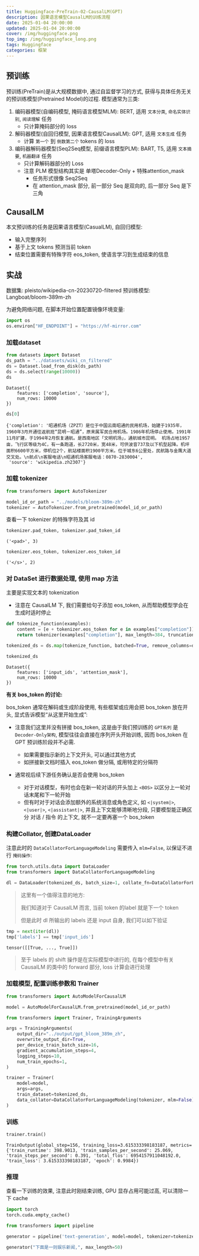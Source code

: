 ```yaml
---
title: Huggingface-PreTrain-02-CausalLM(GPT)
description: 因果语言模型CausalLM的训练流程
date: 2025-01-04 20:00:00
updated: 2025-01-04 20:00:00
cover: /img/huggingface.png
top_img: /img/huggingface_long.png
tags: Huggingface
categories: 框架
---
```


## 预训练

预训练(PreTrain)是从大规模数据中, 通过自监督学习的方式, 获得与具体任务无关的预训练模型(Pretrained Model)的过程. 模型通常为三类:
1. 编码器模型(自编码模型, 掩码语言模型MLM): BERT, 适用 `文本分类`, `命名实体识别`, `阅读理解` 任务
	- 只计算掩码部分的 loss
2. 解码器模型(自回归模型, 因果语言模型CausalLM): GPT, 适用 `文本生成` 任务
	- 计算 `第一个` 到 `倒数第二个` tokens 的 loss
3. 编码器解码器模型(Seq2Seq模型, 前缀语言模型PLM): BART, T5, 适用 `文本摘要`, `机器翻译` 任务
	- 只计算解码器部分的 Loss
	- 注意 PLM 模型结构其实是 单塔Decoder-Only + 特殊attention_mask
		- 任务形式很像 Seq2Seq
		- 在 attention_mask 部分, 前一部分 Seq 是双向的, 后一部分 Seq 是下三角

## CausalLM

本文预训练的任务是因果语言模型(CasualLM), 自回归模型:
- 输入完整序列
- 基于上文 tokens 预测当前 token
- 结束位置需要有特殊字符 eos_token, 使语言学习到生成结束的信息

## 实战

数据集: pleisto/wikipedia-cn-20230720-filtered
预训练模型: Langboat/bloom-389m-zh

为避免网络问题, 在脚本开始位置配置镜像环境变量: 
```python
import os
os.environ["HF_ENDPOINT"] = "https://hf-mirror.com"
```

### 加载dataset

```python
from datasets import Dataset
ds_path = "../datasets/wiki_cn_filtered"
ds = Dataset.load_from_disk(ds_path)
ds = ds.select(range(10000))
ds
```

```
Dataset({
    features: ['completion', 'source'],
    num_rows: 10000
})
```

```python
ds[0]
```

```
{'completion': '昭通机场（ZPZT）是位于中国云南昭通的民用机场，始建于1935年，1960年3月开通往返航班“昆明－昭通”，原来属军民合用机场。1986年机场停止使用。1991年11月扩建，于1994年2月恢复通航。是西南地区「文明机场」，通航城市昆明。 机场占地1957亩，飞行区等级为4C，有一条跑道，长2720米，宽48米，可供波音737及以下机型起降。机坪面积6600平方米，停机位2个，航站楼面积1900平方米。位于城东6公里处，民航路与金鹰大道交叉处。\n航点\n客服电话\n昭通机场客服电话：0870-2830004',
 'source': 'wikipedia.zh2307'}
```

### 加载 tokenizer

```python
from transformers import AutoTokenizer

model_id_or_path = "../models/bloom-389m-zh"
tokenizer = AutoTokenizer.from_pretrained(model_id_or_path)
```

查看一下 tokenizer 的特殊字符及其 id
```python
tokenizer.pad_token, tokenizer.pad_token_id
```

```
('<pad>', 3)
```

```python
tokenizer.eos_token, tokenizer.eos_token_id
```

```
('</s>', 2)
```

### 对 DataSet 进行数据处理, 使用 map 方法

主要是实现文本的 tokenization
- 注意在 CausalLM 下, 我们需要给句子添加 eos_token, 从而帮助模型学会在生成时适时停止

```python
def tokenize_function(examples):
    content = [e + tokenizer.eos_token for e in examples["completion"]]
    return tokenizer(examples["completion"], max_length=384, truncation=True)

tokenized_ds = ds.map(tokenize_function, batched=True, remove_columns=ds.column_names)

tokenized_ds
```

```
Dataset({
    features: ['input_ids', 'attention_mask'],
    num_rows: 10000
})
```

**有关 bos_token 的讨论:**

bos_token 通常在解码或生成阶段使用, 有些框架或应用会把 bos_token 放在开头, 显式告诉模型“从这里开始生成”: 

- 注意我们这里并没有拼接 bos_token, 这是由于我们预训练的 `GPT系列` 是 `Decoder-Only架构`, 模型往往会直接在序列开头开始训练, 因而 bos_token 在 GPT 预训练阶段并不必需.
	- 如果需要指示新的上下文开头, 可以通过其他方式
	- 如拼接新文档时插入 eos_token 做分隔, 或用特定的分隔符

- 通常视后续下游任务确认是否会使用 bos_token
	- 对于对话模型，有时也会在新一轮对话的开头加上 `<BOS>` 以区分上一轮对话末尾和下一轮开始
	- 但有时对于对话会添加额外的系统消息或角色定义, 如 `<|system|>`, `<|user|>`, `<|assistant|>`, 并且上下文能够清晰地分段, 只要模型能正确区分 对话 / 指令 的上下文, 就不一定要再塞一个 bos_token

### 构建Collator, 创建DataLoader

注意此时的 `DataCollatorForLanguageModeling` 需要传入 `mlm=False`, 以保证不进行 `掩码操作`:

```python
from torch.utils.data import DataLoader
from transformers import DataCollatorForLanguageModeling

dl = DataLoader(tokenized_ds, batch_size=1, collate_fn=DataCollatorForLanguageModeling(tokenizer, mlm=False), shuffle=True)
```

> 这里有一个值得注意的地方:
> 
> 我们知道对于 CausalLM 而言, 当前 token 的label 就是下一个 token
> 
> 但是此时 dl 所输出的 labels 还是 input 自身, 我们可以如下验证

```python
tmp = next(iter(dl))
tmp['labels'] == tmp['input_ids']
```

```
tensor([[True, ..., True]])
```


> 至于 labels 的 shift 操作是在实际模型中进行的, 在每个模型中有关 CausalLM 的类中的 forward 部分,  loss 计算会进行处理

### 加载模型, 配置训练参数和 Trainer

```python
from transformers import AutoModelForCausalLM

model = AutoModelForCausalLM.from_pretrained(model_id_or_path)
```

```python
from transformers import Trainer, TrainingArguments

args = TrainingArguments(
    output_dir="../output/gpt_bloom_389m_zh",
    overwrite_output_dir=True,
    per_device_train_batch_size=16,
    gradient_accumulation_steps=4,
    logging_steps=10,
    num_train_epochs=1,
)

trainer = Trainer(
    model=model,
    args=args,
    train_dataset=tokenized_ds,
    data_collator=DataCollatorForLanguageModeling(tokenizer, mlm=False),
)
```

### 训练

```python
trainer.train()
```

```
TrainOutput(global_step=156, training_loss=3.615333398183187, metrics={'train_runtime': 398.9013, 'train_samples_per_second': 25.069, 'train_steps_per_second': 0.391, 'total_flos': 6954157911048192.0, 'train_loss': 3.615333398183187, 'epoch': 0.9984})
```

### 推理

查看一下训练的效果, 注意此时刚结束训练, GPU 显存占用可能过高, 可以清除一下 cache

```python
import torch
torch.cuda.empty_cache()
```

```python
from transformers import pipeline

generator = pipeline('text-generation', model=model, tokenizer=tokenizer, do_sample=True)

generator("下面是一则娱乐新闻,", max_length=50)
```